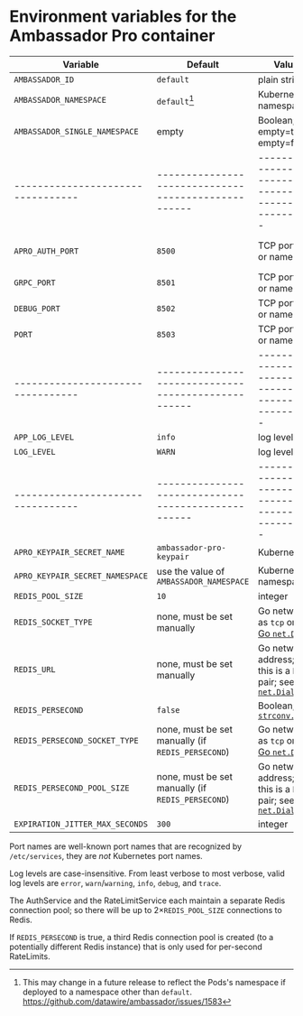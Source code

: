 # Environment variables for the Ambassador Pro container

| Variable                        | Default                                           | Value type                                                                    | Purpose                       |
|---------------------------------|---------------------------------------------------|-------------------------------------------------------------------------------|-------------------------------|
| `AMBASSADOR_ID`                 | `default`                                         | plain string                                                                  | Ambassador                    |
| `AMBASSADOR_NAMESPACE`          | `default`[^1]                                     | Kubernetes namespace                                                          | Ambassador                    |
| `AMBASSADOR_SINGLE_NAMESPACE`   | empty                                             | Boolean; non-empty=true, empty=false                                          | Ambasador                     |
|---------------------------------|---------------------------------------------------|-------------------------------------------------------------------------------|-------------------------------|
| `APRO_AUTH_PORT`                | `8500`                                            | TCP port number or name                                                       | Filtering AuthService (gRPC)  |
| `GRPC_PORT`                     | `8501`                                            | TCP port number or name                                                       | RateLimitService (gRPC)       |
| `DEBUG_PORT`                    | `8502`                                            | TCP port number or name                                                       | RateLimitService debug (HTTP) |
| `PORT`                          | `8503`                                            | TCP port number or name                                                       | RateLimitService misc (HTTP)  |
|---------------------------------|---------------------------------------------------|-------------------------------------------------------------------------------|-------------------------------|
| `APP_LOG_LEVEL`                 | `info`                                            | log level                                                                     | Filter                        |
| `LOG_LEVEL`                     | `WARN`                                            | log level                                                                     | RateLimit                     |
|---------------------------------|---------------------------------------------------|-------------------------------------------------------------------------------|-------------------------------|
| `APRO_KEYPAIR_SECRET_NAME`      | `ambassador-pro-keypair`                          | Kubernetes name                                                               | Filter                        |
| `APRO_KEYPAIR_SECRET_NAMESPACE` | use the value of `AMBASSADOR_NAMESPACE`           | Kubernetes namespace                                                          | Filter                        |
| `REDIS_POOL_SIZE`               | `10`                                              | integer                                                                       | Filter, RateLimit             |
| `REDIS_SOCKET_TYPE`             | none, must be set manually                        | Go network such as `tcp` or `unix`; see [Go `net.Dial`][]                     | Filter, RateLimit             |
| `REDIS_URL`                     | none, must be set manually                        | Go network address; for TCP this is a `host:port` pair; see [Go `net.Dial`][] | Filter, RateLimit             |
| `REDIS_PERSECOND`               | `false`                                           | Boolean; [Go `strconv.ParseBool`][]                                           | RateLimit                     |
| `REDIS_PERSECOND_SOCKET_TYPE`   | none, must be set manually (if `REDIS_PERSECOND`) | Go network such as `tcp` or `unix`; see [Go `net.Dial`][]                     | RateLimit                     |
| `REDIS_PERSECOND_POOL_SIZE`     | none, must be set manually (if `REDIS_PERSECOND`) | Go network address; for TCP this is a `host:port` pair; see [Go `net.Dial`][] | RateLimit                     |
| `EXPIRATION_JITTER_MAX_SECONDS` | `300`                                             | integer                                                                       | RateLimit                     |

<!--

  The following variables are non-overridable in `run.sh`; don't add
  them to the above table.
  
   cmd/amb-sidecar/types/config.go:
    - `RLS_RUNTIME_DIR`

   vendor-ratelimit/src/settings/settings.go:
    - `USE_STATSD`
       * `STATSD_HOST`
       * `STATSD_PORT`
    - `RUNTIME_ROOT`
    - `RUNTIME_SUBDIRECTORY`

-->

Port names are well-known port names that are recognized by
`/etc/services`, they are *not* Kubernetes port names.

Log levels are case-insensitive. From least verbose to most verbose,
valid log levels are `error`, `warn`/`warning`, `info`, `debug`, and
`trace`.

The AuthService and the RateLimitService each maintain a separate
Redis connection pool; so there will be up to 2×`REDIS_POOL_SIZE`
connections to Redis.

If `REDIS_PERSECOND` is true, a third Redis connection pool is created
(to a potentially different Redis instance) that is only used for
per-second RateLimits.

[^1]: This may change in a future release to reflect the Pods's
    namespace if deployed to a namespace other than `default`.
    https://github.com/datawire/ambassador/issues/1583

[Go `net.Dial`]: https://golang.org/pkg/net/#Dial
[Go `strconv.ParseBool`]: https://golang.org/pkg/strconv/#ParseBool
